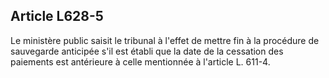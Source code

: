 Article L628-5
----
Le ministère public saisit le tribunal à l'effet de mettre fin à la procédure de
sauvegarde anticipée s'il est établi que la date de la cessation des paiements
est antérieure à celle mentionnée à l'article L. 611-4.
